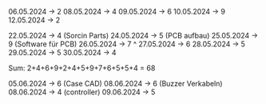 06.05.2024 -> 2
08.05.2024 -> 4
09.05.2024 -> 6
10.05.2024 -> 9
12.05.2024 -> 2

22.05.2024 -> 4 (Sorcin Parts)
24.05.2024 -> 5 (PCB aufbau)
25.05.2024 -> 9 (Software für PCB)
26.05.2024 -> 7 ^
27.05.2024 -> 6
28.05.2024 -> 5
29.05.2024 -> 5
30.05.2024 -> 4

Sum: 2+4+6+9+2+4+5+9+7+6+5+5+4 = 68

05.06.2024 -> 6 (Case CAD)
08.06.2024 -> 6 (Buzzer Verkabeln)
08.06.2024 -> 4 (controller)
09.06.2024 -> 5 